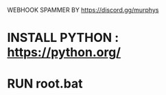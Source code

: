 WEBHOOK SPAMMER BY https://discord.gg/murphys

# INSTALL PYTHON : https://python.org/

# RUN root.bat
